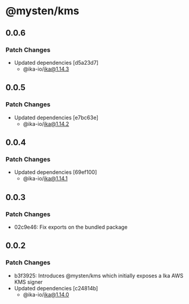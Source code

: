 # @mysten/kms

## 0.0.6

### Patch Changes

- Updated dependencies [d5a23d7]
  - @ika-io/ika@1.14.3

## 0.0.5

### Patch Changes

- Updated dependencies [e7bc63e]
  - @ika-io/ika@1.14.2

## 0.0.4

### Patch Changes

- Updated dependencies [69ef100]
  - @ika-io/ika@1.14.1

## 0.0.3

### Patch Changes

- 02c9e46: Fix exports on the bundled package

## 0.0.2

### Patch Changes

- b3f3925: Introduces @mysten/kms which initially exposes a Ika AWS KMS signer
- Updated dependencies [c24814b]
  - @ika-io/ika@1.14.0
